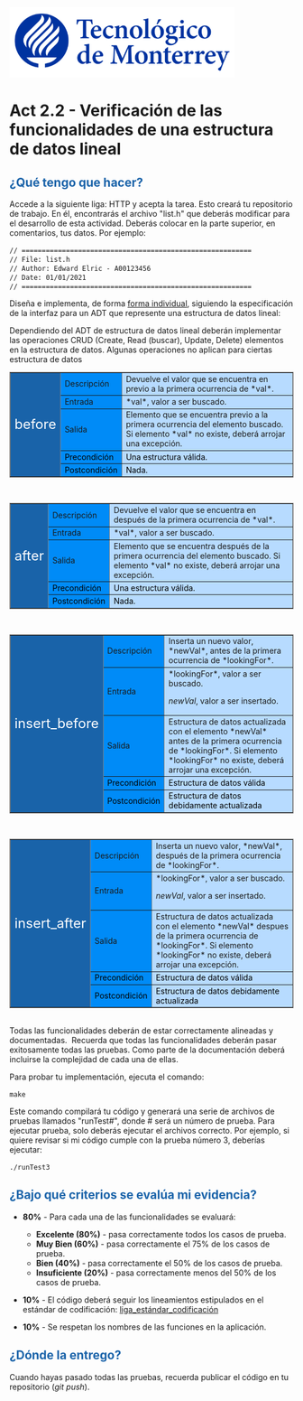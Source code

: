![Tec de Monterrey](images/logotecmty.png)
# Act 2.2 - Verificación de las funcionalidades de una estructura de datos lineal

## <span style="color: rgb(26, 99, 169);">¿Qué tengo que hacer?</span>
Accede a la siguiente liga: HTTP y acepta la tarea. Esto creará tu repositorio de trabajo. En él, encontrarás el archivo "list.h" que deberás modificar para el desarrollo de esta actividad. Deberás colocar en la parte superior, en comentarios, tus datos. Por ejemplo:
```
// =========================================================
// File: list.h
// Author: Edward Elric - A00123456
// Date: 01/01/2021
// =========================================================
```
Diseña e implementa, de forma <span style="text-decoration-line: underline;">forma individual</span>, siguiendo la especificación de la interfaz para un ADT que represente una estructura de datos lineal:

Dependiendo del ADT de estructura de datos lineal deberán implementar las operaciones CRUD (Create, Read (buscar), Update, Delete) elementos en la estructura de datos. Algunas operaciones no aplican para ciertas estructura de datos

<table style="border-collapse: collapse; border-top-style: solid; border-right-style: solid; border-bottom-style: solid; border-left-style: solid;" border="1">
<tbody>
<tr style="">
<td style="background-color: rgb(25, 99, 169);" rowspan="5"><span style="font-size: 18pt; color: rgb(255, 255, 255);">before</span></td>
<td style="background-color: rgb(0, 139, 247);">Descripción</td>
<td style="background-color: rgb(183, 219, 255);">
Devuelve el valor que se encuentra en previo a la primera ocurrencia de *val*.
</td>
</tr>
<tr style="">
<td style="background-color: rgb(0, 139, 247);">Entrada</td>
<td style="background-color: rgb(183, 219, 255);">*val*, valor a ser buscado.</td>
</tr>
<tr style="">
<td style="background-color: rgb(0, 139, 247);">Salida</td>
<td style="background-color: rgb(183, 219, 255);">Elemento que se encuentra previo a la primera ocurrencia del elemento buscado. Si elemento *val* no existe, deberá arrojar una excepción.</td>
</tr>
<tr style="">
<td style="background-color: rgb(0, 139, 247);"><span style="color: rgb(0, 0, 0);">Precondición</span></td>
<td style="background-color: rgb(183, 219, 255);"><span style="color: rgb(0, 0, 0);">Una estructura válida.</span></td>
</tr>
<tr style="">
<td style="background-color: rgb(0, 139, 247);"><span style="color: rgb(0, 0, 0);">Postcondición</span></td>
<td style="background-color: rgb(183, 219, 255);"><span style="color: rgb(0, 0, 0);">Nada.</span></td>
</tr>
</tbody>
</table>

<br>

<table style="border-collapse: collapse; border-top-style: solid; border-right-style: solid; border-bottom-style: solid; border-left-style: solid;" border="1">
<tbody>
<tr style="">
<td style="background-color: rgb(25, 99, 169);" rowspan="5"><span style="font-size: 18pt; color: rgb(255, 255, 255);">after</span></td>
<td style="background-color: rgb(0, 139, 247);">Descripción</td>
<td style="background-color: rgb(183, 219, 255);">
Devuelve el valor que se encuentra en después de la primera ocurrencia de *val*.
</td>
</tr>
<tr style="">
<td style="background-color: rgb(0, 139, 247);">Entrada</td>
<td style="background-color: rgb(183, 219, 255);">*val*, valor a ser buscado.</td>
</tr>
<tr style="">
<td style="background-color: rgb(0, 139, 247);">Salida</td>
<td style="background-color: rgb(183, 219, 255);">Elemento que se encuentra después de la primera ocurrencia del elemento buscado. Si elemento *val* no existe, deberá arrojar una excepción.</td>
</tr>
<tr style="">
<td style="background-color: rgb(0, 139, 247);"><span style="color: rgb(0, 0, 0);">Precondición</span></td>
<td style="background-color: rgb(183, 219, 255);"><span style="color: rgb(0, 0, 0);">Una estructura válida.</span></td>
</tr>
<tr style="">
<td style="background-color: rgb(0, 139, 247);"><span style="color: rgb(0, 0, 0);">Postcondición</span></td>
<td style="background-color: rgb(183, 219, 255);"><span style="color: rgb(0, 0, 0);">Nada.</span></td>
</tr>
</tbody>
</table>

<br>

<table style="border-collapse: collapse; border-top-style: solid; border-right-style: solid; border-bottom-style: solid; border-left-style: solid;" border="1">
<tbody>
<tr style="">
<td style="background-color: rgb(25, 99, 169);" rowspan="5"><span style="font-size: 18pt; color: rgb(255, 255, 255);">insert_before</span></td>
<td style="background-color: rgb(0, 139, 247);">Descripción</td>
<td style="background-color: rgb(183, 219, 255);">
Inserta un nuevo valor, *newVal*, antes de la primera ocurrencia de *lookingFor*.
</td>
</tr>
<tr style="">
<td style="background-color: rgb(0, 139, 247);">Entrada</td>
<td style="background-color: rgb(183, 219, 255);">*lookingFor*, valor a ser buscado.  

*newVal*, valor a ser insertado.</td>
</tr>
<tr style="">
<td style="background-color: rgb(0, 139, 247);">Salida</td>
<td style="background-color: rgb(183, 219, 255);">Estructura de datos actualizada con el elemento *newVal* antes de la primera ocurrencia de *lookingFor*. Si elemento *lookingFor* no existe, deberá arrojar una excepción.</td>
</tr>
</tr>
<tr style="">
<td style="background-color: rgb(0, 139, 247);"><span style="color: rgb(0, 0, 0);">Precondición</span></td>
<td style="background-color: rgb(183, 219, 255);"><span style="color: rgb(0, 0, 0);">Estructura de datos válida</span></td>
</tr>
<tr style="">
<td style="background-color: rgb(0, 139, 247);"><span style="color: rgb(0, 0, 0);">Postcondición</span></td>
<td style="background-color: rgb(183, 219, 255);"><span style="color: rgb(0, 0, 0);">Estructura de datos debidamente actualizada</span></td>
</tr>
</tbody>
</table>

<br>

<table style="border-collapse: collapse; border-top-style: solid; border-right-style: solid; border-bottom-style: solid; border-left-style: solid;" border="1">
<tbody>
<tr style="">
<td style="background-color: rgb(25, 99, 169);" rowspan="5"><span style="font-size: 18pt; color: rgb(255, 255, 255);">insert_after</span></td>
<td style="background-color: rgb(0, 139, 247);">Descripción</td>
<td style="background-color: rgb(183, 219, 255);">
Inserta un nuevo valor, *newVal*, después de la primera ocurrencia de *lookingFor*.
</td>
</tr>
<tr style="">
<td style="background-color: rgb(0, 139, 247);">Entrada</td>
<td style="background-color: rgb(183, 219, 255);">*lookingFor*, valor a ser buscado.  

*newVal*, valor a ser insertado.</td>
</tr>
<tr style="">
<td style="background-color: rgb(0, 139, 247);">Salida</td>
<td style="background-color: rgb(183, 219, 255);">Estructura de datos actualizada con el elemento *newVal* despues de la primera ocurrencia de *lookingFor*. Si elemento *lookingFor* no existe, deberá arrojar una excepción.</td>
</tr>
<tr style="">
<td style="background-color: rgb(0, 139, 247);"><span style="color: rgb(0, 0, 0);">Precondición</span></td>
<td style="background-color: rgb(183, 219, 255);"><span style="color: rgb(0, 0, 0);">Estructura de datos válida</span></td>
</tr>
<tr style="">
<td style="background-color: rgb(0, 139, 247);"><span style="color: rgb(0, 0, 0);">Postcondición</span></td>
<td style="background-color: rgb(183, 219, 255);"><span style="color: rgb(0, 0, 0);">Estructura de datos debidamente actualizada</span></td>
</tr>
</tbody>
</table>

<br>Todas las funcionalidades deberán de estar correctamente alineadas y documentadas.&nbsp; Recuerda que todas las funcionalidades deberán pasar exitosamente todas las pruebas. Como parte de la documentación deberá incluirse la complejidad de cada una de ellas.

Para probar tu implementación, ejecuta el comando:
```
make
```
Este comando compilará tu código y generará una serie de archivos de pruebas llamados "runTest#", donde # será un número de prueba. Para ejecutar prueba, solo deberás ejecutar el archivos correcto. Por ejemplo, si quiere revisar si mi código cumple con la prueba número 3, deberías ejecutar:
```
./runTest3
```

## <span style="color: rgb(26, 99, 169);">**¿Bajo qué criterios se evalúa mi evidencia?**</span>

- **80%** - Para cada una de las funcionalidades se evaluará:

    - **Excelente (80%)** - pasa correctamente todos los casos de prueba.
    - **Muy Bien (60%)** - pasa correctamente el 75% de los casos de prueba.
    - **Bien (40%)** - pasa correctamente el 50% de los casos de prueba.
    - **Insuficiente (20%)** - pasa correctamente menos del 50% de los casos de prueba.


- **10%** - El código deberá seguir los lineamientos estipulados en el estándar de codificación: <span class="instructure_file_holder link_holder">[liga_estándar_codificación](estandar.pdf)</span>
- **10%** - Se respetan los nombres de las funciones en la aplicación.

## <span style="color: rgb(26, 99, 169);">**¿Dónde la entrego?**</span>
Cuando hayas pasado todas las pruebas, recuerda publicar el código en tu repositorio (*git push*).

